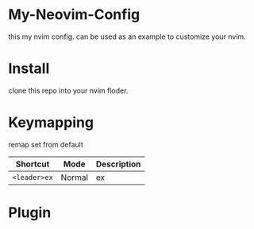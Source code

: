 # My-Neovim-Config

this my nvim config. can be used as an example to customize your nvim.

# Install

clone this repo into your nvim floder.

# Keymapping

remap set from default

| Shortcut          | Mode          | Description                                                              |
|-------------------|---------------|--------------------------------------------------------------------------|
| `<leader>ex`      | Normal        | ex                                                                       |


# Plugin

